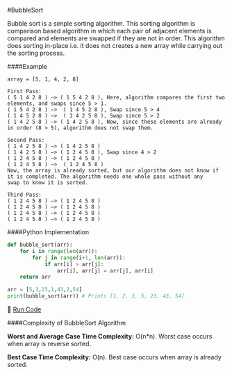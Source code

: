 #BubbleSort

Bubble sort is a simple sorting algorithm. This sorting algorithm is comparison based algorithm in which each pair of adjacent elements is
compared and elements are swapped if they are not in order. This algorithm does sorting in-place i.e. it does not creates a new array while
carrying out the sorting process.

####Example

```
array = [5, 1, 4, 2, 8]

First Pass:
( 5 1 4 2 8 ) –> ( 1 5 4 2 8 ), Here, algorithm compares the first two elements, and swaps since 5 > 1.
( 1 5 4 2 8 ) –>  ( 1 4 5 2 8 ), Swap since 5 > 4
( 1 4 5 2 8 ) –>  ( 1 4 2 5 8 ), Swap since 5 > 2
( 1 4 2 5 8 ) –> ( 1 4 2 5 8 ), Now, since these elements are already in order (8 > 5), algorithm does not swap them.

Second Pass:
( 1 4 2 5 8 ) –> ( 1 4 2 5 8 )
( 1 4 2 5 8 ) –> ( 1 2 4 5 8 ), Swap since 4 > 2
( 1 2 4 5 8 ) –> ( 1 2 4 5 8 )
( 1 2 4 5 8 ) –>  ( 1 2 4 5 8 )
Now, the array is already sorted, but our algorithm does not know if it is completed. The algorithm needs one whole pass without any 
swap to know it is sorted.

Third Pass:
( 1 2 4 5 8 ) –> ( 1 2 4 5 8 )
( 1 2 4 5 8 ) –> ( 1 2 4 5 8 )
( 1 2 4 5 8 ) –> ( 1 2 4 5 8 )
( 1 2 4 5 8 ) –> ( 1 2 4 5 8 )
```

####Python Implementation
```python
def bubble_sort(arr):
    for i in range(len(arr)):
        for j in range(i+1, len(arr)):
            if arr[i] > arr[j]:
                arr[i], arr[j] = arr[j], arr[i]
    return arr

arr = [5,3,23,1,43,2,54]
print(bubble_sort(arr)) # Prints [1, 2, 3, 5, 23, 43, 54]
```
:rocket: [Run Code](https://repl.it/CW0M)

####Complexity of BubbleSort Algorithm

**Worst and Average Case Time Complexity:** O(n*n). Worst case occurs when array is reverse sorted. 

**Best Case Time Complexity:** O(n). Best case occurs when array is already sorted.
